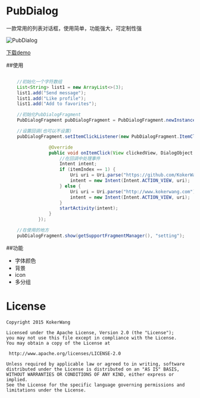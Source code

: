 # PubDialog
一款常用的列表对话框，使用简单，功能强大，可定制性强

![PubDialog](https://github.com/KokerWang/PubDialog/blob/master/show_demo.gif)

[下载demo](https://github.com/KokerWang/PubDialog/blob/master/apk/PubDialogExample-debug.apk)

##使用

```java

	//初始化一个字符数组
	List<String> list1 = new ArrayList<>(3);
    list1.add("Send message");
    list1.add("Like profile");
    list1.add("Add to favorites");

    //初始化PubDialogFragment
    PubDialogFragment pubDialogFragment = PubDialogFragment.newInstance(list1, false);

    //设置回调(也可以不设置)
    pubDialogFragment.setItemClickListener(new PubDialogFragment.ItemClickListener() {

                @Override
                public void onItemClick(View clickedView, DialogObject dialogObject, int groupIndex, int itemIndex) {
                	//在回调中处理事件
                    Intent intent;
                    if (itemIndex == 1) {
                        Uri uri = Uri.parse("https://github.com/KokerWang/PubDialog");
                        intent = new Intent(Intent.ACTION_VIEW, uri);
                    } else {
                        Uri uri = Uri.parse("http://www.kokerwang.com");
                        intent = new Intent(Intent.ACTION_VIEW, uri);
                    }
                    startActivity(intent);
                }
            });

    //在使用的地方
    pubDialogFragment.show(getSupportFragmentManager(), "setting");

```
##功能
* 字体颜色
* 背景
* icon
* 多分组

License
============

    Copyright 2015 KokerWang

	Licensed under the Apache License, Version 2.0 (the "License");
	you may not use this file except in compliance with the License.
	You may obtain a copy of the License at

     http://www.apache.org/licenses/LICENSE-2.0

	Unless required by applicable law or agreed to in writing, software
	distributed under the License is distributed on an "AS IS" BASIS,
	WITHOUT WARRANTIES OR CONDITIONS OF ANY KIND, either express or implied.
	See the License for the specific language governing permissions and
	limitations under the License.
